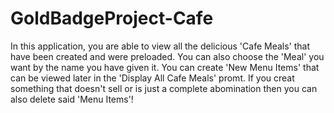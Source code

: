 # GoldBadgeProject-Cafe
In this application, you are able to view all the delicious 'Cafe Meals' that have been created and were preloaded.
You can also choose the 'Meal' you want by the name you have given it.
You can create 'New Menu Items' that can be viewed later in the 'Display All Cafe Meals' promt.
If you creat something that doesn't sell or is just a complete abomination then you can also delete said 'Menu Items'!
